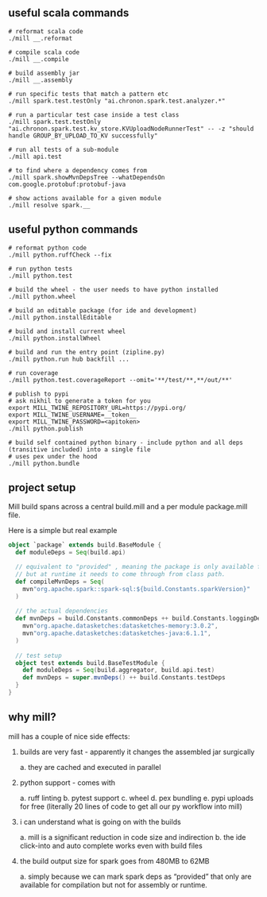 ## useful scala commands
```
# reformat scala code
./mill __.reformat

# compile scala code
./mill __.compile

# build assembly jar
./mill __.assembly

# run specific tests that match a pattern etc
./mill spark.test.testOnly "ai.chronon.spark.test.analyzer.*"

# run a particular test case inside a test class
./mill spark.test.testOnly "ai.chronon.spark.test.kv_store.KVUploadNodeRunnerTest" -- -z "should handle GROUP_BY_UPLOAD_TO_KV successfully"

# run all tests of a sub-module
./mill api.test

# to find where a dependency comes from
./mill spark.showMvnDepsTree --whatDependsOn com.google.protobuf:protobuf-java

# show actions available for a given module
./mill resolve spark.__
```

## useful python commands
```
# reformat python code
./mill python.ruffCheck --fix

# run python tests
./mill python.test

# build the wheel - the user needs to have python installed
./mill python.wheel

# build an editable package (for ide and development)
./mill python.installEditable

# build and install current wheel
./mill python.installWheel

# build and run the entry point (zipline.py)
./mill python.run hub backfill ...

# run coverage
./mill python.test.coverageReport --omit='**/test/**,**/out/**'

# publish to pypi
# ask nikhil to generate a token for you
export MILL_TWINE_REPOSITORY_URL=https://pypi.org/
export MILL_TWINE_USERNAME=__token__
export MILL_TWINE_PASSWORD=<apitoken> 
./mill python.publish

# build self contained python binary - include python and all deps (transitive included) into a single file
# uses pex under the hood
./mill python.bundle
```

## project setup

Mill build spans across a central build.mill and a per module package.mill file.

Here is a simple but real example

```scala
object `package` extends build.BaseModule {
  def moduleDeps = Seq(build.api)

  // equivalent to "provided" , meaning the package is only available for compile
  // but at runtime it needs to come through from class path.
  def compileMvnDeps = Seq(
    mvn"org.apache.spark::spark-sql:${build.Constants.sparkVersion}"
  )
  
  // the actual dependencies
  def mvnDeps = build.Constants.commonDeps ++ build.Constants.loggingDeps ++ build.Constants.utilityDeps ++ Seq(
    mvn"org.apache.datasketches:datasketches-memory:3.0.2",
    mvn"org.apache.datasketches:datasketches-java:6.1.1",
  )
  
  // test setup
  object test extends build.BaseTestModule {
    def moduleDeps = Seq(build.aggregator, build.api.test)
    def mvnDeps = super.mvnDeps() ++ build.Constants.testDeps
  }
}
```

## why mill?

mill has a couple of nice side effects:
1. builds are very fast - apparently it changes the assembled jar surgically
  
   a. they are cached and executed in parallel
2. python support - comes with 

   a. ruff linting 
   b. pytest support 
   c. wheel 
   d. pex bundling 
   e. pypi uploads for free  (literally 20 lines of code to get all our py workflow into mill)

3. i can understand what is going on with the builds 

   a. mill is a significant reduction in code size and indirection 
   b. the ide click-into and auto complete works even with build files

4. the build output size for spark goes from 480MB to 62MB 

    a. simply because we can mark spark deps as “provided” that only are available for compilation but not for assembly or runtime.

